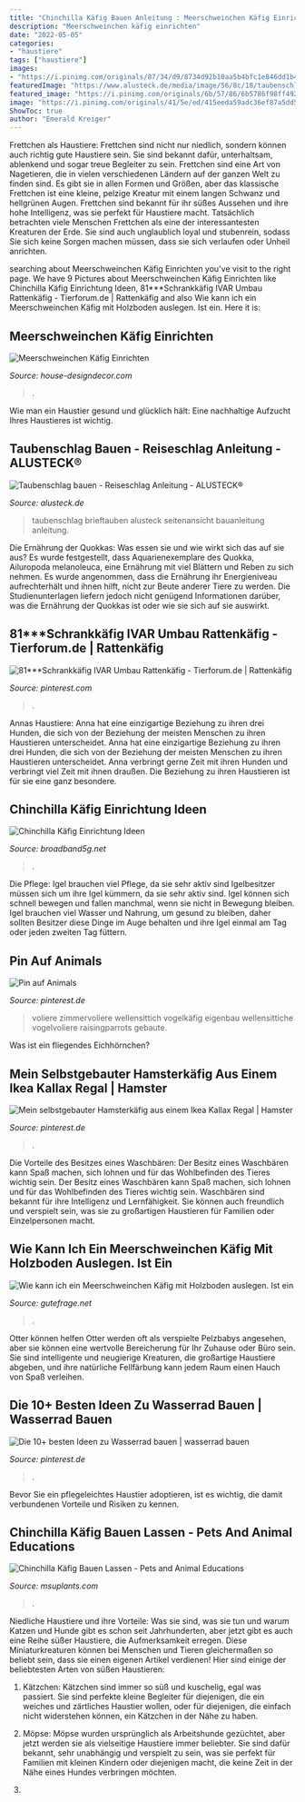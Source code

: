 ```yaml
---
title: "Chinchilla Käfig Bauen Anleitung : Meerschweinchen Käfig Einrichten"
description: "Meerschweinchen käfig einrichten"
date: "2022-05-05"
categories:
- "haustiere"
tags: ["haustiere"]
images:
- "https://i.pinimg.com/originals/87/34/d9/8734d92b10aa5b4bfc1e846dd1b40a2c.jpg"
featuredImage: "https://www.alusteck.de/media/image/56/8c/18/taubenschlag-bauen-ansicht-seite-1_1280x1280.jpg"
featured_image: "https://i.pinimg.com/originals/6b/57/86/6b5786f98ff4928a8aff2a26a97432fb.jpg"
image: "https://i.pinimg.com/originals/41/5e/ed/415eeda59adc36ef87a5dd50509f2cc4.jpg"
ShowToc: true
author: "Emerald Kreiger"
---
```



Frettchen als Haustiere: Frettchen sind nicht nur niedlich, sondern können auch richtig gute Haustiere sein. Sie sind bekannt dafür, unterhaltsam, ablenkend und sogar treue Begleiter zu sein.
Frettchen sind eine Art von Nagetieren, die in vielen verschiedenen Ländern auf der ganzen Welt zu finden sind. Es gibt sie in allen Formen und Größen, aber das klassische Frettchen ist eine kleine, pelzige Kreatur mit einem langen Schwanz und hellgrünen Augen. Frettchen sind bekannt für ihr süßes Aussehen und ihre hohe Intelligenz, was sie perfekt für Haustiere macht. Tatsächlich betrachten viele Menschen Frettchen als eine der interessantesten Kreaturen der Erde. Sie sind auch unglaublich loyal und stubenrein, sodass Sie sich keine Sorgen machen müssen, dass sie sich verlaufen oder Unheil anrichten.

	

		
searching about Meerschweinchen Käfig Einrichten you've visit to the right page. We have 9 Pictures about Meerschweinchen Käfig Einrichten like Chinchilla Käfig Einrichtung Ideen, 81***Schrankkäfig IVAR Umbau Rattenkäfig - Tierforum.de | Rattenkäfig and also Wie kann ich ein Meerschweinchen Käfig mit Holzboden auslegen. Ist ein. Here it is:
		
    
## Meerschweinchen Käfig Einrichten

<img loading=lazy src="https://lh3.googleusercontent.com/proxy/c6Q_Th32kv6oXmdWyREPQViHYbA8AHhuj_5OG2oc1TzXQYb0rdkuoZ4NjqTjkHjQTv5piYTqf4I9hHZJilwKzcLeVAhcBHmmS29It825jCQNqgGP_rA-3S5GYr4vloXW=w1200-h630-p-k-no-nu" onerror="this.onerror=null;this.src='https://tse4.mm.bing.net/th?id=OIP.3eZ4HO63pz4sMLMWWoB47wAAAA&amp;pid=15.1';" alt="Meerschweinchen Käfig Einrichten">

_Source: house-designdecor.com_

>. 

	

Wie man ein Haustier gesund und glücklich hält: Eine nachhaltige Aufzucht Ihres Haustieres ist wichtig.

    
## Taubenschlag Bauen - Reiseschlag Anleitung - ALUSTECK®

<img loading=lazy src="https://www.alusteck.de/media/image/56/8c/18/taubenschlag-bauen-ansicht-seite-1_1280x1280.jpg" onerror="this.onerror=null;this.src='https://tse3.mm.bing.net/th?id=OIP.N5LOCM2ptK-CB8al54jP_AHaFS&amp;pid=15.1';" alt="Taubenschlag bauen - Reiseschlag Anleitung - ALUSTECK®">

_Source: alusteck.de_

>taubenschlag brieftauben alusteck seitenansicht bauanleitung anleitung. 

	

Die Ernährung der Quokkas: Was essen sie und wie wirkt sich das auf sie aus?
Es wurde festgestellt, dass Aquarienexemplare des Quokka, Ailuropoda melanoleuca, eine Ernährung mit viel Blättern und Reben zu sich nehmen. Es wurde angenommen, dass die Ernährung ihr Energieniveau aufrechterhält und ihnen hilft, nicht zur Beute anderer Tiere zu werden. Die Studienunterlagen liefern jedoch nicht genügend Informationen darüber, was die Ernährung der Quokkas ist oder wie sie sich auf sie auswirkt.

    
## 81***Schrankkäfig IVAR Umbau Rattenkäfig - Tierforum.de | Rattenkäfig

<img loading=lazy src="https://i.pinimg.com/originals/6b/57/86/6b5786f98ff4928a8aff2a26a97432fb.jpg" onerror="this.onerror=null;this.src='https://tse2.mm.bing.net/th?id=OIP.MgW9oDiP55syzXxFYed1WAHaJ4&amp;pid=15.1';" alt="81***Schrankkäfig IVAR Umbau Rattenkäfig - Tierforum.de | Rattenkäfig">

_Source: pinterest.com_

>. 

	

Annas Haustiere: Anna hat eine einzigartige Beziehung zu ihren drei Hunden, die sich von der Beziehung der meisten Menschen zu ihren Haustieren unterscheidet.
Anna hat eine einzigartige Beziehung zu ihren drei Hunden, die sich von der Beziehung der meisten Menschen zu ihren Haustieren unterscheidet. Anna verbringt gerne Zeit mit ihren Hunden und verbringt viel Zeit mit ihnen draußen. Die Beziehung zu ihren Haustieren ist für sie eine ganz besondere.

    
## Chinchilla Käfig Einrichtung Ideen

<img loading=lazy src="https://i.pinimg.com/originals/87/34/d9/8734d92b10aa5b4bfc1e846dd1b40a2c.jpg" onerror="this.onerror=null;this.src='https://tse2.mm.bing.net/th?id=OIP.Py-XG-joQv563aotF-bBkwHaEK&amp;pid=15.1';" alt="Chinchilla Käfig Einrichtung Ideen">

_Source: broadband5g.net_

>. 

	

Die Pflege: Igel brauchen viel Pflege, da sie sehr aktiv sind
Igelbesitzer müssen sich um ihre Igel kümmern, da sie sehr aktiv sind. Igel können sich schnell bewegen und fallen manchmal, wenn sie nicht in Bewegung bleiben. Igel brauchen viel Wasser und Nahrung, um gesund zu bleiben, daher sollten Besitzer diese Dinge im Auge behalten und ihre Igel einmal am Tag oder jeden zweiten Tag füttern.

    
## Pin Auf Animals

<img loading=lazy src="https://i.pinimg.com/originals/70/1f/8c/701f8c7876a35bbab623f15a5ebf06cf.jpg" onerror="this.onerror=null;this.src='https://tse2.mm.bing.net/th?id=OIP.I7p6BKO7cTn9Yz1yN8BATwHaI_&amp;pid=15.1';" alt="Pin auf Animals">

_Source: pinterest.de_

>voliere zimmervoliere wellensittich vogelkäfig eigenbau wellensittiche vogelvoliere raisingparrots gebaute. 

	

Was ist ein fliegendes Eichhörnchen?

    
## Mein Selbstgebauter Hamsterkäfig Aus Einem Ikea Kallax Regal | Hamster

<img loading=lazy src="https://i.pinimg.com/originals/41/5e/ed/415eeda59adc36ef87a5dd50509f2cc4.jpg" onerror="this.onerror=null;this.src='https://tse3.mm.bing.net/th?id=OIP.Qvvluwxkoo7DNfoZffvgEwHaNK&amp;pid=15.1';" alt="Mein selbstgebauter Hamsterkäfig aus einem Ikea Kallax Regal | Hamster">

_Source: pinterest.de_

>. 

	

Die Vorteile des Besitzes eines Waschbären: Der Besitz eines Waschbären kann Spaß machen, sich lohnen und für das Wohlbefinden des Tieres wichtig sein.
Der Besitz eines Waschbären kann Spaß machen, sich lohnen und für das Wohlbefinden des Tieres wichtig sein. Waschbären sind bekannt für ihre Intelligenz und Lernfähigkeit. Sie können auch freundlich und verspielt sein, was sie zu großartigen Haustieren für Familien oder Einzelpersonen macht.

    
## Wie Kann Ich Ein Meerschweinchen Käfig Mit Holzboden Auslegen. Ist Ein

<img loading=lazy src="https://images.gutefrage.net/media/fragen/bilder/meerschweinchenkaefig-mit-holzboden-wie-auslegen-ist-ein-zinkgitter-gitftig-fuer-meerlis/0_original.jpg?v=1366479051000" onerror="this.onerror=null;this.src='https://tse2.mm.bing.net/th?id=OIP.hdZDFtGahYb6Wr9yuTeJJQHaFf&amp;pid=15.1';" alt="Wie kann ich ein Meerschweinchen Käfig mit Holzboden auslegen. Ist ein">

_Source: gutefrage.net_

>. 

	

Otter können helfen
Otter werden oft als verspielte Pelzbabys angesehen, aber sie können eine wertvolle Bereicherung für Ihr Zuhause oder Büro sein. Sie sind intelligente und neugierige Kreaturen, die großartige Haustiere abgeben, und ihre natürliche Fellfärbung kann jedem Raum einen Hauch von Spaß verleihen.

    
## Die 10+ Besten Ideen Zu Wasserrad Bauen | Wasserrad Bauen

<img loading=lazy src="https://i.pinimg.com/474x/de/12/ee/de12eeaf70aad92aa6c4c9a518642024.jpg?nii=t" onerror="this.onerror=null;this.src='https://tse1.mm.bing.net/th?id=OIP.dLPkqBEAx9I5KgJGH71iDgAAAA&amp;pid=15.1';" alt="Die 10+ besten Ideen zu Wasserrad bauen | wasserrad bauen">

_Source: pinterest.de_

>. 

	

Bevor Sie ein pflegeleichtes Haustier adoptieren, ist es wichtig, die damit verbundenen Vorteile und Risiken zu kennen.

    
## Chinchilla Käfig Bauen Lassen - Pets And Animal Educations

<img loading=lazy src="https://i.pinimg.com/originals/66/fb/85/66fb85a694a3097defd2869412f8a4a6.jpg" onerror="this.onerror=null;this.src='https://tse2.mm.bing.net/th?id=OIP.BfVASUJWQQegsn9tcGKMJAHaMx&amp;pid=15.1';" alt="Chinchilla Käfig Bauen Lassen - Pets and Animal Educations">

_Source: msuplants.com_

>. 

	

Niedliche Haustiere und ihre Vorteile: Was sie sind, was sie tun und warum
Katzen und Hunde gibt es schon seit Jahrhunderten, aber jetzt gibt es auch eine Reihe süßer Haustiere, die Aufmerksamkeit erregen. Diese Miniaturkreaturen können bei Menschen und Tieren gleichermaßen so beliebt sein, dass sie einen eigenen Artikel verdienen! Hier sind einige der beliebtesten Arten von süßen Haustieren:
1. Kätzchen: Kätzchen sind immer so süß und kuschelig, egal was passiert. Sie sind perfekte kleine Begleiter für diejenigen, die ein weiches und zärtliches Haustier wollen, oder für diejenigen, die einfach nicht widerstehen können, ein Kätzchen in der Nähe zu haben.

2. Möpse: Möpse wurden ursprünglich als Arbeitshunde gezüchtet, aber jetzt werden sie als vielseitige Haustiere immer beliebter. Sie sind dafür bekannt, sehr unabhängig und verspielt zu sein, was sie perfekt für Familien mit kleinen Kindern oder diejenigen macht, die keine Zeit in der Nähe eines Hundes verbringen möchten.

3.

